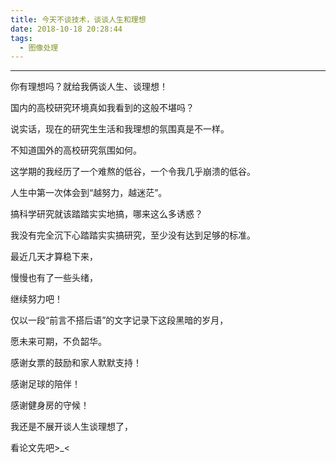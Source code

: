 ```yaml
---
title: 今天不谈技术，谈谈人生和理想
date: 2018-10-18 20:28:44
tags: 
  - 图像处理
---
```


---

你有理想吗？就给我俩谈人生、谈理想！

<!--more-->

国内的高校研究环境真如我看到的这般不堪吗？

说实话，现在的研究生生活和我理想的氛围真是不一样。

不知道国外的高校研究氛围如何。

这学期的我经历了一个难熬的低谷，一个令我几乎崩溃的低谷。

人生中第一次体会到“越努力，越迷茫”。

搞科学研究就该踏踏实实地搞，哪来这么多诱惑？

我没有完全沉下心踏踏实实搞研究，至少没有达到足够的标准。

最近几天才算稳下来，

慢慢也有了一些头绪，

继续努力吧！

仅以一段“前言不搭后语”的文字记录下这段黑暗的岁月，

愿未来可期，不负韶华。

感谢女票的鼓励和家人默默支持！

感谢足球的陪伴！

感谢健身房的守候！

我还是不展开谈人生谈理想了，

看论文先吧>_<





















